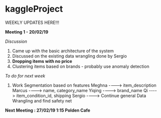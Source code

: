 # kaggleProject

WEEKLY UPDATES HERE!!! 

__Meeting 1 - 20/02/19__

_Discussion_

1. Came up with the basic architecture of the system
2. Discussed on the existing data wrangling done by Sergio 
3. __Dropping items with no price__
4. Clustering items based on brands - probably use anomaly detection

_To do for next week_

1. Work Segmentation based on features
    Meghna ----> item_description
    Marcus ----> name, category_name
    Yiqing ----> brand_name
    Qi     ----> item_condition_id, shipping
    Sergio ----> Continue general Data Wrangling and find safety net
   
__Next Meeting : 27/02/19 1:15 Polden Cafe__    
